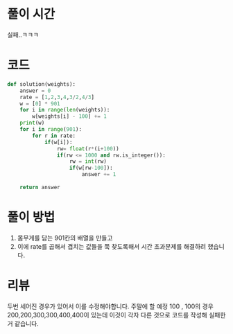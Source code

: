 # 풀이 시간
실패..ㅋㅋㅋ
# 코드
```python
def solution(weights):
    answer = 0
    rate = [1,2,3,4,3/2,4/3]
    w = [0] * 901
    for i in range(len(weights)):
        w[weights[i] - 100] += 1
    print(w)
    for i in range(901):
        for r in rate:
            if(w[i]):
                rw= float(r*(i+100))
                if(rw <= 1000 and rw.is_integer()):
                    rw = int(rw)
                    if(w[rw-100]):
                        answer += 1
                
    return answer
```
# 풀이 방법
1. 몸무게를 담는 901칸의 배열을 만들고
2. 이에 rate를 곱해서 겹치는 값들을 쭉 찾도록해서 시간 초과문제를 해결하려 했습니다.
# 리뷰
두번 세어진 경우가 있어서 이를 수정해야합니다. 주말에 할 예정
100 , 100의 경우 200,200,300,300,400,400이 있는데 이것이 각자 다른 것으로 코드를 작성해 실패한거 같습니다.
